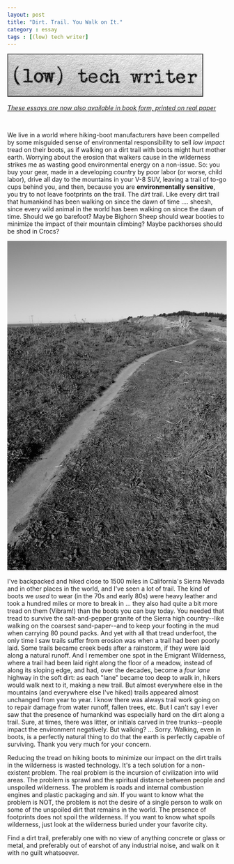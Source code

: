 ```yaml
---
layout: post
title: "Dirt. Trail. You Walk on It."
category : essay
tags : [(low) tech writer]
---
```

[![low tech writer](/assets/ltw/header14.jpg)](http://bit.ly/lowtechwriter)

*[These essays are now also available in book form, printed on real paper](http://bit.ly/lowtechwriter)*

&nbsp;


We live in a world where hiking-boot manufacturers have been compelled by some misguided sense of environmental responsibility to sell *low impact* tread on their boots, as if walking on a dirt trail with boots might hurt mother earth. Worrying about the erosion that walkers cause in the wilderness strikes me as wasting good environmental energy on a non-issue. So: you buy your gear, made in a developing country by poor labor (or worse, child labor), drive all day to the mountains in your V-8 SUV, leaving a trail of to-go cups behind you, and then, because you are **environmentally sensitive**, you try to not leave footprints on the trail. The *dirt* trail. Like every dirt trail that humankind has been walking on since the dawn of time .... sheesh, since every wild animal in the world has been walking on since the dawn of time. Should we go barefoot? Maybe Bighorn Sheep should wear booties to minimize the impact of their mountain climbing? Maybe packhorses should be shod in Crocs?

![Trail](/assets/ltw/trail.jpg)

I've backpacked and hiked close to 1500 miles in California's Sierra Nevada and in other places in the world, and I've seen a lot of trail. The kind of boots we *used* to wear (in the 70s and early 80s) were heavy leather and took a hundred miles or more to break in ... they also had quite a bit more tread on them (Vibram!) than the boots you can buy today. You needed that tread to survive the salt-and-pepper granite of the Sierra high country--like walking on the coarsest sand-paper--and to keep your footing in the mud when carrying 80 pound packs. And yet with all that tread underfoot, the only time I saw trails suffer from erosion was when a trail had been poorly laid. Some trails became creek beds after a rainstorm, if they were laid along a natural runoff. And I remember one spot in the Emigrant Wilderness, where a trail had been laid right along the floor of a meadow, instead of along its sloping edge, and had, over the decades, become a *four lane* highway in the soft dirt: as each "lane" became too deep to walk in, hikers would walk next to it, making a new trail. But almost everywhere else in the mountains (and everywhere else I've hiked) trails appeared almost unchanged from year to year. I know there was always trail work going on to repair damage from water runoff, fallen trees, etc. But I can't say I ever saw that the presence of humankind was especially hard on the dirt along a trail. Sure, at times, there was litter, or initials carved in tree trunks--people impact the environment negatively. But walking? ... Sorry. Walking, even in boots, is a perfectly natural thing to do that the earth is perfectly capable of surviving. Thank you very much for your concern. 

Reducing the tread on hiking boots to minimize our impact on the dirt trails in the wilderness is wasted technology. It's a tech solution for a non-existent problem. The real problem is the incursion of civilization into wild areas. The problem is sprawl and the spiritual distance between people and unspoiled wilderness. The problem is roads and internal combustion engines and plastic packaging and *sin*. If you want to know what the problem is NOT, the problem is not the desire of a single person to walk on some of the unspoiled dirt that remains in the world. The presence of footprints does not spoil the wilderness. If you want to know what spoils wilderness, just look at the wilderness buried under your favorite city. 

Find a dirt trail, preferably one with no view of anything concrete or glass or metal, and preferably out of earshot of any industrial noise, and walk on it with no guilt whatsoever.

